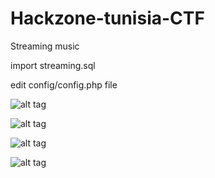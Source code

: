 # Hackzone-tunisia-CTF

Streaming music


import streaming.sql

edit config/config.php file

![alt tag](https://raw.githubusercontent.com/chou3ib1/streaming-radio/master/screenshot/Screenshot%20from%202015-06-02%2000%3A15%3A52.png)

![alt tag](https://raw.githubusercontent.com/chou3ib1/streaming-radio/master/screenshot/Screenshot%20from%202015-06-02%2000%3A19%3A07.png)

![alt tag](https://raw.githubusercontent.com/chou3ib1/streaming-radio/master/screenshot/Screenshot%20from%202015-06-02%2000%3A19%3A13.png)

![alt tag](https://raw.githubusercontent.com/chou3ib1/streaming-radio/master/screenshot/Screenshot%20from%202015-06-02%2000%3A21%3A16.png)


